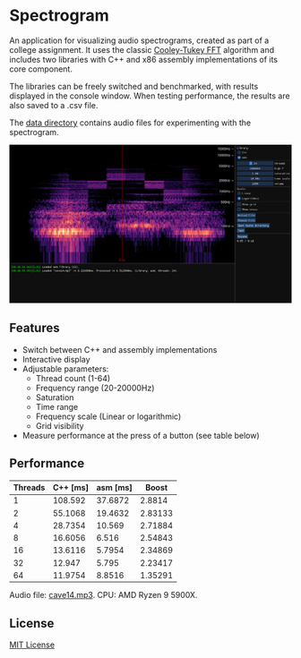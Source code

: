 # Spectrogram

An application for visualizing audio spectrograms, created as part of a college assignment. It uses the classic [Cooley-Tukey FFT](https://en.wikipedia.org/wiki/Cooley%E2%80%93Tukey_FFT_algorithm) algorithm and includes two libraries with C++ and x86 assembly implementations of its core component.

The libraries can be freely switched and benchmarked, with results displayed in the console window. When testing performance, the results are also saved to a .csv file.

The [data directory](Spectrogram/data/audio) contains audio files for experimenting with the spectrogram. 

![Showcase](showcase.png "Showcase")

## Features
- Switch between C++ and assembly implementations
- Interactive display
- Adjustable parameters:
    - Thread count (1-64)
    - Frequency range (20-20000Hz)
    - Saturation
    - Time range
    - Frequency scale (Linear or logarithmic)
    - Grid visibility
- Measure performance at the press of a button (see table below)

## Performance

| Threads | C++ [ms] | asm [ms] | Boost   |
|---------|----------|----------|---------|
| 1       | 108.592  | 37.6872  | 2.8814  |
| 2       | 55.1068  | 19.4632  | 2.83133 |
| 4       | 28.7354  | 10.569   | 2.71884 |
| 8       | 16.6056  | 6.516    | 2.54843 |
| 16      | 13.6116  | 5.7954   | 2.34869 |
| 32      | 12.947   | 5.795    | 2.23417 |
| 64      | 11.9754  | 8.8516   | 1.35291 |

Audio file: [cave14.mp3](Spectrogram/data/audio/cave14.mp3). CPU: AMD Ryzen 9 5900X. 

## License
[MIT License](LICENSE)